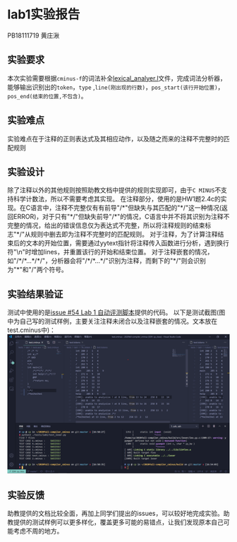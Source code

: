 # lab1实验报告
PB18111719 黄庄湫
## 实验要求
本次实验需要根据`cminus-f`的词法补全[lexical_analyer.l](../../src/lexer/lexical_analyzer.l)文件，完成词法分析器，能够输出识别出的`token`，`type` ,`line(刚出现的行数)`，`pos_start(该行开始位置)`，`pos_end(结束的位置,不包含)`。
## 实验难点
实验难点在于注释的正则表达式及其相应动作，以及随之而来的注释不完整时的匹配规则
## 实验设计
除了注释以外的其他规则按照助教文档中提供的规则实现即可，由于`C MINUS`不支持科学计数法，所以不需要考虑其实现。
在注释部分，使用的是HW1题2.4c的实现。在C语言中，注释不完整仅有有前导"/\*"但缺失与其匹配的"\*/"这一种情况(返回ERROR)，对于只有"\*/"但缺失前导"/\*"的情况，C语言中并不将其识别为注释不完整的情况，给出的错误信息仅为表达式不完整，所以将注释规则的结束标志"\*/"从规则中删去即为注释不完整时的匹配规则。
对于注释，为了计算注释结束后的文本的开始位置，需要通过yytext指针将注释传入函数进行分析，遇到换行符"\n"时增加lines，并重置该行的开始和结束位置。
对于注释嵌套的情况，如"/\*/\*...\*/\*/"，分析器会将"/\*/\*...\*/"识别为注释，而剩下的"\*/"则会识别为"\*"和"/"两个符号。
## 实验结果验证
测试中使用的是[issue #54 Lab 1 自动评测脚本](http://222.195.68.197/staff/2020-fall-notice_board/-/issues/54)提供的代码。
以下是测试截图(图中为自己写的测试样例，主要关注注释未闭合以及注释嵌套的情况。文本放在test.cminus中)：
![测试样例](figs/测试样例.png)
## 实验反馈
助教提供的文档比较全面，再加上同学们提出的issues，可以较好地完成实验。助教提供的测试样例可以更多样化，覆盖更多可能的易错点，让我们发现原本自己可能考虑不周的地方。